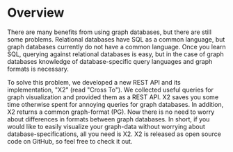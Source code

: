 # Overview

There are many benefits from using graph databases, but there are still some problems.
Relational databases have SQL as a common language, but graph databases currently do not have a common language.
Once you learn SQL, querying against relational databases is easy, but in the case of graph databases knowledge of database-specific query languages and graph formats is necessary.

To solve this problem, we developed a new REST API and its implementation, "X2" (read "Cross To").
We collected useful queries for graph visualization and provided them as a REST API. X2 saves you some time otherwise spent for annoying queries for graph databases. In addition, X2 returns a common graph-format (PG).
Now there is no need to worry about differences in formats between graph databases.
In short, if you would like to easily visualize your graph-data without worrying about database-specifications, all you need is X2. X2 is released as open source code on GitHub, so feel free to check it out.
